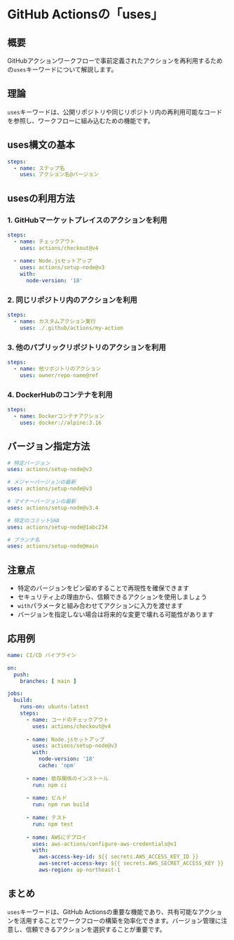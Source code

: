 # GitHub Actionsの「uses」

## 概要
GitHubアクションワークフローで事前定義されたアクションを再利用するための`uses`キーワードについて解説します。

## 理論
`uses`キーワードは、公開リポジトリや同じリポジトリ内の再利用可能なコードを参照し、ワークフローに組み込むための機能です。

## uses構文の基本

```yaml
steps:
  - name: ステップ名
    uses: アクション名@バージョン
```

## usesの利用方法

### 1. GitHubマーケットプレイスのアクションを利用

```yaml
steps:
  - name: チェックアウト
    uses: actions/checkout@v4
    
  - name: Node.jsセットアップ
    uses: actions/setup-node@v3
    with:
      node-version: '18'
```

### 2. 同じリポジトリ内のアクションを利用

```yaml
steps:
  - name: カスタムアクション実行
    uses: ./.github/actions/my-action
```

### 3. 他のパブリックリポジトリのアクションを利用

```yaml
steps:
  - name: 他リポジトリのアクション
    uses: owner/repo-name@ref
```

### 4. DockerHubのコンテナを利用

```yaml
steps:
  - name: Dockerコンテナアクション
    uses: docker://alpine:3.16
```

## バージョン指定方法

```yaml
# 特定バージョン
uses: actions/setup-node@v3

# メジャーバージョンの最新
uses: actions/setup-node@v3

# マイナーバージョンの最新
uses: actions/setup-node@v3.4

# 特定のコミットSHA
uses: actions/setup-node@1abc234

# ブランチ名
uses: actions/setup-node@main
```

## 注意点

- 特定のバージョンをピン留めすることで再現性を確保できます
- セキュリティ上の理由から、信頼できるアクションを使用しましょう
- `with`パラメータと組み合わせてアクションに入力を渡せます
- バージョンを指定しない場合は将来的な変更で壊れる可能性があります

## 応用例

```yaml
name: CI/CD パイプライン

on:
  push:
    branches: [ main ]

jobs:
  build:
    runs-on: ubuntu-latest
    steps:
      - name: コードのチェックアウト
        uses: actions/checkout@v4
      
      - name: Node.jsセットアップ
        uses: actions/setup-node@v3
        with:
          node-version: '18'
          cache: 'npm'
      
      - name: 依存関係のインストール
        run: npm ci
      
      - name: ビルド
        run: npm run build
      
      - name: テスト
        run: npm test
      
      - name: AWSにデプロイ
        uses: aws-actions/configure-aws-credentials@v1
        with:
          aws-access-key-id: ${{ secrets.AWS_ACCESS_KEY_ID }}
          aws-secret-access-key: ${{ secrets.AWS_SECRET_ACCESS_KEY }}
          aws-region: ap-northeast-1
```

## まとめ
`uses`キーワードは、GitHub Actionsの重要な機能であり、共有可能なアクションを活用することでワークフローの構築を効率化できます。バージョン管理に注意し、信頼できるアクションを選択することが重要です。
